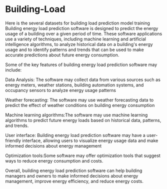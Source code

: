 # Building-Load
Here is the several datasets for building load prediction model training
Building energy load prediction software is designed to predict the energy usage of a building over a given period of time. These software applications use a variety of techniques, including machine learning and artificial intelligence algorithms, to analyze historical data on a building's energy usage and to identify patterns and trends that can be used to make accurate predictions about future energy consumption.

Some of the key features of building energy load prediction software may include:

Data Analysis: The software may collect data from various sources such as energy meters, weather stations, building automation systems, and occupancy sensors to analyze energy usage patterns

Weather forecasting: The software may use weather forecasting data to predict the effect of weather conditions on building energy consumption

Machine learning algorithms:The software may use machine learning algorithms to predict future energy loads based on historical data, patterns, and trends.

User interface: Building energy load prediction software may have a user-friendly interface, allowing users to visualize energy usage data and make informed decisions about energy management

Optimization tools:Some software may offer optimization tools that suggest ways to reduce energy consumption and costs.

Overall, building energy load prediction software can help building managers and owners to make informed decisions about energy management, improve energy efficiency, and reduce energy costs.
